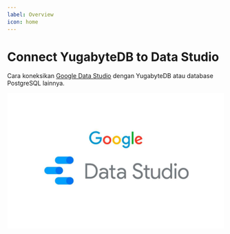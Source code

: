 ```yaml
---
label: Overview
icon: home
---
```

# Connect YugabyteDB to Data Studio

Cara koneksikan [Google Data Studio](https://datastudio.google.com/) dengan YugabyteDB atau database PostgreSQL lainnya.

![](static/datastudio.jpg)

